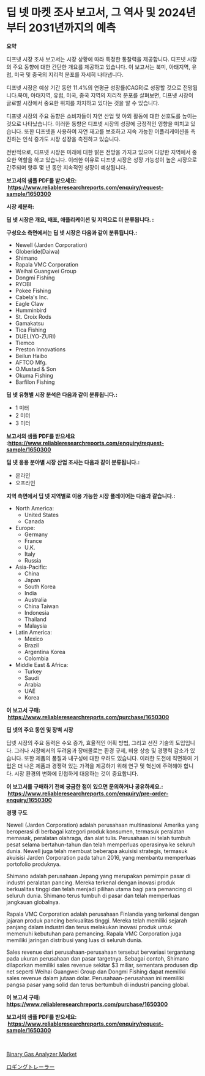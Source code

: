 <p><h1>딥 넷 마켓 조사 보고서, 그 역사 및 2024년부터 2031년까지의 예측</h1></p><p><strong>요약</strong></p>
<p><p>디프넷 시장 조사 보고서는 시장 상황에 따라 특정한 통찰력을 제공합니다. 디프넷 시장의 주요 동향에 대한 간단한 개요를 제공하고 있습니다. 이 보고서는 북미, 아태지역, 유럽, 미국 및 중국의 지리적 분포를 자세히 나타냅니다.</p><p>디프넷 시장은 예상 기간 동안 11.4%의 연평균 성장률(CAGR)로 성장할 것으로 전망됩니다.북미, 아태지역, 유럽, 미국, 중국 지역의 지리적 분포를 살펴보면, 디프넷 시장이 글로벌 시장에서 중요한 위치를 차지하고 있다는 것을 알 수 있습니다.</p><p>디프넷 시장의 주요 동향은 소비자들이 자연 산업 및 야외 활동에 대한 선호도를 높이는 것으로 나타났습니다. 이러한 동향은 디프넷 시장의 성장에 긍정적인 영향을 미치고 있습니다. 또한 디프넷을 사용하여 자연 재고를 보호하고 지속 가능한 어플리케이션을 촉진하는 인식 증가도 시장 성장을 촉진하고 있습니다.</p><p>전반적으로, 디프넷 시장은 미래에 대한 밝은 전망을 가지고 있으며 다양한 지역에서 중요한 역할을 하고 있습니다. 이러한 이유로 디프넷 시장은 성장 가능성이 높은 시장으로 간주되며 향후 몇 년 동안 지속적인 성장이 예상됩니다.</p></p>
<p><strong>보고서의 샘플 PDF를 받으세요: &nbsp;<a href="https://www.reliableresearchreports.com/enquiry/request-sample/1650300">https://www.reliableresearchreports.com/enquiry/request-sample/1650300</a></strong></p>
<p><strong>시장 세분화:</strong></p>
<p><strong> 딥 넷 시장은 개요, 배포, 애플리케이션 및 지역으로 더 분류됩니다. :</strong></p>
<p><strong>구성요소 측면에서는 딥 넷 시장은 다음과 같이 분류됩니다.:</strong></p>
<p><ul><li>Newell (Jarden Corporation)</li><li>Globeride(Daiwa)</li><li>Shimano</li><li>Rapala VMC Corporation</li><li>Weihai Guangwei Group</li><li>Dongmi Fishing</li><li>RYOBI</li><li>Pokee Fishing</li><li>Cabela's Inc.</li><li>Eagle Claw</li><li>Humminbird</li><li>St. Croix Rods</li><li>Gamakatsu</li><li>Tica Fishing</li><li>DUEL(YO-ZURI)</li><li>Tiemco</li><li>Preston Innovations</li><li>Beilun Haibo</li><li>AFTCO Mfg.</li><li>O.Mustad & Son</li><li>Okuma Fishing</li><li>Barfilon Fishing</li></ul></p>
<p><strong> 딥 넷 유형별 시장 분석은 다음과 같이 분류됩니다.:</strong></p>
<p><ul><li>1 미터</li><li>2 미터</li><li>3 미터</li></ul></p>
<p><strong>보고서의 샘플 PDF를 받으세요 :<a href="https://www.reliableresearchreports.com/enquiry/request-sample/1650300">https://www.reliableresearchreports.com/enquiry/request-sample/1650300</a></strong></p>
<p><strong> 딥 넷 응용 분야별 시장 산업 조사는 다음과 같이 분류됩니다.:</strong></p>
<p><ul><li>온라인</li><li>오프라인</li></ul></p>
<p><strong>지역 측면에서 딥 넷 지역별로 이용 가능한 시장 플레이어는 다음과 같습니다.:</strong></p>
<p><ul>
    <li>
        North America:
        <ul>
            <li>United States</li>
            <li>Canada</li>
        </ul>
    </li>
    <li>
        Europe:
        <ul>
            <li>Germany</li>
            <li>France</li>
            <li>U.K.</li>
            <li>Italy</li>
            <li>Russia</li>
        </ul>
    </li>
    <li>
        Asia-Pacific:
        <ul>
            <li>China</li>
            <li>Japan</li>
            <li>South Korea</li>
            <li>India</li>
            <li>Australia</li>
            <li>China Taiwan</li>
            <li>Indonesia</li>
            <li>Thailand</li>
            <li>Malaysia</li>
        </ul>
    </li>
    <li>
        Latin America:
        <ul>
            <li>Mexico</li>
            <li>Brazil</li>
            <li>Argentina Korea</li>
            <li>Colombia</li>
        </ul>
    </li>
    <li>
        Middle East & Africa:
        <ul>
            <li>Turkey</li>
            <li>Saudi</li>
            <li>Arabia</li>
            <li>UAE</li>
            <li>Korea</li>
        </ul>
    </li>
    </ul></p>
<p><strong>이 보고서 구매: &nbsp;<a href="https://www.reliableresearchreports.com/purchase/1650300">https://www.reliableresearchreports.com/purchase/1650300</a></strong></p>
<p><strong>딥 넷의 주요 동인 및 장벽 시장</strong></p>
<p><p>딥넷 시장의 주요 동력은 수요 증가, 효율적인 어획 방법, 그리고 선진 기술의 도입입니다. 그러나 시장에서의 두려움과 장애물로는 환경 규제, 비용 상승 및 경쟁력 감소가 있습니다. 또한 제품의 품질과 내구성에 대한 우려도 있습니다. 이러한 도전에 직면하여 기업은 더 나은 제품과 경쟁력 있는 가격을 제공하기 위해 연구 및 혁신에 주력해야 합니다. 시장 환경의 변화에 민첩하게 대응하는 것이 중요합니다.</p></p>
<p><strong>이 보고서를 구매하기 전에 궁금한 점이 있으면 문의하거나 공유하세요.: &nbsp;<a href="https://www.reliableresearchreports.com/enquiry/pre-order-enquiry/1650300">https://www.reliableresearchreports.com/enquiry/pre-order-enquiry/1650300</a></strong></p>
<p><strong>경쟁 구도</strong></p>
<p><p>Newell (Jarden Corporation) adalah perusahaan multinasional Amerika yang beroperasi di berbagai kategori produk konsumen, termasuk peralatan memasak, peralatan olahraga, dan alat tulis. Perusahaan ini telah tumbuh pesat selama bertahun-tahun dan telah memperluas operasinya ke seluruh dunia. Newell juga telah membuat beberapa akuisisi strategis, termasuk akuisisi Jarden Corporation pada tahun 2016, yang membantu memperluas portofolio produknya.</p><p>Shimano adalah perusahaan Jepang yang merupakan pemimpin pasar di industri peralatan pancing. Mereka terkenal dengan inovasi produk berkualitas tinggi dan telah menjadi pilihan utama bagi para pemancing di seluruh dunia. Shimano terus tumbuh di pasar dan telah memperluas jangkauan globalnya.</p><p>Rapala VMC Corporation adalah perusahaan Finlandia yang terkenal dengan jajaran produk pancing berkualitas tinggi. Mereka telah memiliki sejarah panjang dalam industri dan terus melakukan inovasi produk untuk memenuhi kebutuhan para pemancing. Rapala VMC Corporation juga memiliki jaringan distribusi yang luas di seluruh dunia.</p><p>Sales revenue dari perusahaan-perusahaan tersebut bervariasi tergantung pada ukuran perusahaan dan pasar targetnya. Sebagai contoh, Shimano dilaporkan memiliki sales revenue sekitar $3 miliar, sementara produsen dip net seperti Weihai Guangwei Group dan Dongmi Fishing dapat memiliki sales revenue dalam jutaan dolar. Perusahaan-perusahaan ini memiliki pangsa pasar yang solid dan terus bertumbuh di industri pancing global.</p></p>
<p><strong>이 보고서 구매: &nbsp; <a href="https://www.reliableresearchreports.com/purchase/1650300">https://www.reliableresearchreports.com/purchase/1650300</a></strong></p>
<p><strong>보고서의 샘플 PDF를 받으세요: &nbsp;<a href="https://www.reliableresearchreports.com/enquiry/request-sample/1650300">https://www.reliableresearchreports.com/enquiry/request-sample/1650300</a></strong><strong></strong></p>
<p>&nbsp;</p>
<p><p><a href="https://github.com/moyahfrancoestellec51j635wcx/Market-Research-Report-List-1/blob/main/binary-gas-analyzer-market.md">Binary Gas Analyzer Market</a></p><p><a href="https://github.com/lily-u-genius/Market-Research-Report-List-1/blob/main/783081910933.md">ロギングトレーラー</a></p></p>